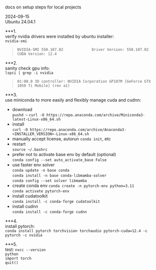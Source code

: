 docs on setup steps for local projects      

2024-09-15  
Ubuntu 24.04.1  

***1.  
verify nvidia drivers were installed by ubuntu installer:  
`nvidia-smi`  
> `NVIDIA-SMI 550.107.02             Driver Version: 550.107.02     CUDA Version: 12.4`  

***2.  
sanity check gpu info:  
`lspci | grep -i nvidia`  
> `01:00.0 3D controller: NVIDIA Corporation GP107M [GeForce GTX 1050 Ti Mobile] (rev a1)`  

***3.  
use miniconda to more easily and flexibly manage cuda and cudnn:  
- download  
`pushd ~`
`curl -O https://repo.anaconda.com/archive/Miniconda3-latest-Linux-x86_64.sh`  
- install  
`curl -O https://repo.anaconda.com/archive/Anaconda3-<INSTALLER_VERSION>-Linux-x86_64.sh`  
- manually accept license, autorun `conda init`, etc  
- restart  
`source ~/.bashrc`  
- prefer not to activate base env by default (optional)  
`conda config --set auto_activate_base False` 
- use faster env solver  
`conda update -n base conda`  
`conda install -n base conda-libmamba-solver`  
`conda config --set solver libmamba`   
- create conda env
`conda create -n pytorch-env python=3.11`  
`conda activate pytorch-env`  
- install cudatoolkit  
`conda install -c conda-forge cudatoolkit`
- install cudnn  
`conda install -c conda-forge cudnn`  

***4.  
install pytorch:  
`conda install pytorch torchvision torchaudio pytorch-cuda=12.4 -c pytorch -c nvidia`  

***5.  
test:
`nvcc --version`  
`python`  
`import torch`  
`quit()`  